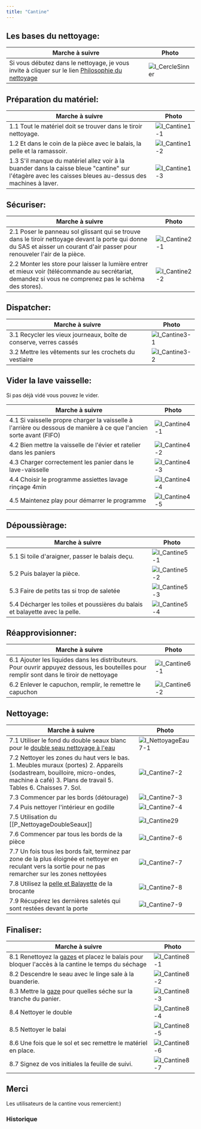 ```yaml
---
title: "Cantine"
---
```


## Les bases du nettoyage:
| Marche à suivre | Photo |
|---|---|
|Si vous débutez dans le nettoyage, je vous invite à cliquer sur le lien [Philosophie du nettoyage](/notes/nettoyage/philosophieNettoyage.md)|![I_CercleSinner](/notes/pieces_jointes/images/i_nettoyage/I_CercleSinner.jpg)|
## Préparation du matériel:
| Marche à suivre | Photo |
|---|---|
|1.1 Tout le matériel doit se trouver dans le tiroir nettoyage.|![I_Cantine1-1](/notes/pieces_jointes/images/i_nettoyage/i_cantine/I_Cantine1-1.jpg)|
|1.2 Et dans le coin de la pièce avec le balais, la pelle et la ramassoir.|![I_Cantine1-2](/notes/pieces_jointes/images/i_nettoyage/i_cantine/I_Cantine1-2_8-6.jpg)|
|1.3 S'il manque du matériel allez voir à la buander dans la caisse bleue "cantine" sur l'étagère avec les caisses bleues au-dessus des machines à laver.|![I_Cantine1-3](/notes/pieces_jointes/images/i_nettoyage/i_cantine/I_Cantine1-3.jpg)|
## Sécuriser:
| Marche à suivre | Photo |
|---|---|
|2.1 Poser le panneau sol glissant qui se trouve dans le tiroir nettoyage devant la porte qui donne du SAS et aisser un courant d'air passer pour renouveler l'air de la pièce.|![I_Cantine2-1](/notes/pieces_jointes/images/i_nettoyage/i_cantine/I_Cantine2-1.jpg)|
|2.2 Monter les store pour laisser la lumière entrer et mieux voir (télécommande au secrétariat, demandez si vous ne comprenez pas le schèma des stores).|![I_Cantine2-2](/notes/pieces_jointes/images/i_nettoyage/i_cantine/I_Cantine2-2.jpg)|
## Dispatcher:
| Marche à suivre | Photo |
|---|---|
|3.1 Recycler les vieux journeaux, boîte de conserve, verres cassés|![I_Cantine3-1](/notes/pieces_jointes/images/i_nettoyage/i_cantine/I_Cantine3-1.jpg)|
|3.2 Mettre les vêtements sur les crochets du vestiaire|![I_Cantine3-2](/notes/pieces_jointes/images/i_nettoyage/i_cantine/I_Cantine3-2.jpg)|
## Vider la lave vaisselle:
Si pas déjà vidé vous pouvez le vider.

| Marche à suivre | Photo |
|---|---|
|4.1 Si vaisselle propre charger la vaisselle à l'arrière ou dessous de manière à ce que l'ancien sorte avant (FIFO)|![I_Cantine4-1](/notes/pieces_jointes/images/i_nettoyage/i_cantine/I_Cantine4-1.jpg)|
|4.2 Bien mettre la vaisselle de l'évier et ratelier dans les paniers|![I_Cantine4-2](/notes/pieces_jointes/images/i_nettoyage/i_cantine/I_Cantine4-2.jpg)|
|4.3 Charger correctement les panier dans le lave-vaisselle|![I_Cantine4-3](/notes/pieces_jointes/images/i_nettoyage/i_cantine/I_Cantine4-3.jpg)|
|4.4 Choisir le programme assiettes lavage rinçage 4min|![I_Cantine4-4](/notes/pieces_jointes/images/i_nettoyage/i_cantine/I_Cantine4-4.jpg)|
|4.5 Maintenez play pour démarrer le programme|![I_Cantine4-5](/notes/pieces_jointes/images/i_nettoyage/i_cantine/I_Cantine4-5.jpg)|
## Dépoussièrage:
| Marche à suivre | Photo |
|---|---|
|5.1 Si toile d'araigner, passer le balais deçu.|![I_Cantine5-1](/notes/pieces_jointes/images/i_nettoyage/i_cantine/I_Cantine5-1.jpg)| 
|5.2 Puis balayer la pièce.|![I_Cantine5-2](/notes/pieces_jointes/images/i_nettoyage/i_cantine/I_Cantine5-2.jpg)|
|5.3 Faire de petits tas si trop de saletée|![I_Cantine5-3](/notes/pieces_jointes/images/i_nettoyage/i_cantine/I_Cantine5-3.jpg)|
|5.4 Décharger les toiles et poussières du balais et balayette avec la pelle.|![I_Cantine5-4](/notes/pieces_jointes/images/i_nettoyage/i_cantine/I_Cantine5-4.jpg)|
## Réapprovisionner:
| Marche à suivre | Photo |
|---|---|
|6.1 Ajouter les liquides dans les distributeurs. Pour ouvrir appuyez dessous, les bouteilles pour remplir sont dans le tiroir de nettoyage|![I_Cantine6-1](/notes/pieces_jointes/images/i_nettoyage/i_cantine/I_Cantine6-1.jpg)|
|6.2 Enlever le capuchon, remplir, le remettre le capuchon|![I_Cantine6-2](/notes/pieces_jointes/images/i_nettoyage/i_cantine/I_Cantine6-2.jpg)|
## Nettoyage:
| Marche à suivre | Photo |
|---|---|
|7.1 Utiliser le fond du double seaux blanc pour le [double seau nettoyage à l'eau](/notes/formation/P_NettoyageSurfaceAvecFondDoubleSeaux.md)|![I_NettoyageEau7-1](/notes/pieces_jointes/images/i_nettoyage/i_eauSurface/I_surfaceEau7-1_1-1.jpg)|
|7.2 Nettoyer les zones du haut vers le bas. 1. Meubles muraux (portes) 2. Appareils (sodastream, bouilloire, micro-ondes, machine à café) 3. Plans de travail 5. Tables 6. Chaisses 7. Sol.|![I_Cantine7-2](/notes/pieces_jointes/images/i_nettoyage/i_cantine/I_Cantine7-2.jpg)|
|7.3 Commencer par les bords (détourage)|![I_Cantine7-3](/notes/pieces_jointes/images/i_nettoyage/i_cantine/I_Cantine7-3.jpg)|
|7.4 Puis nettoyer l'intérieur en godille|![I_Cantine7-4](/notes/pieces_jointes/images/i_nettoyage/i_cantine/I_Cantine7-4.jpg)|
|7.5 Utilisation du [[P_NettoyageDoubleSeaux]]|![I_Cantine29](/notes/pieces_jointes/images/i_nettoyage/i_doubleSeaux/I_DoubleSeaux2-3_7-5.jpg)|
|7.6 Commencer par tous les bords de la pièce|![I_Cantine7-6](/notes/pieces_jointes/images/i_nettoyage/i_cantine/I_Cantine7-6.jpg)|
|7.7 Un fois tous les bords fait, terminez par zone de la plus éloignée et nettoyer en reculant vers la sortie pour ne pas remarcher sur les zones nettoyées|![I_Cantine7-7](/notes/pieces_jointes/images/i_nettoyage/i_cantine/I_Cantine7-7.jpg)|
|7.8 Utilisez la [pelle et Balayette](/notes/nettoyage/outils/balaisPelleBalayette.md) de la brocante|![I_Cantine7-8](/notes/pieces_jointes/images/i_nettoyage/i_cantine/I_Cantine7-8.jpg)|
|7.9 Récupérez les dernières saletés qui sont restées devant la porte|![I_Cantine7-9](/notes/pieces_jointes/images/i_nettoyage/i_cantine/I_Cantine7-9.jpg)|
## Finaliser:
| Marche à suivre | Photo |
|---|---|
|8.1 Renettoyez la [gazes](/notes/nettoyage/outils/gazes.md) et placez le balais pour bloquer l'accès à la cantine le temps du séchage|![I_Cantine8-1](/notes/pieces_jointes/images/i_nettoyage/i_cantine/I_Cantine8-1.jpg)|
|8.2 Descendre le seau avec le linge sale à la buanderie.|![I_Cantine8-2](/notes/pieces_jointes/images/i_nettoyage/i_cantine/I_Cantine8-2.jpg)|
|8.3 Mettre la [gaze](/notes/nettoyage/outils/gazes.md) pour quelles séche sur la tranche du panier.|![I_Cantine8-3](/notes/pieces_jointes/images/i_nettoyage/i_cantine/I_Cantine8-3.jpg)|
|8.4 Nettoyer le double|![I_Cantine8-4](/notes/pieces_jointes/images/i_nettoyage/i_cantine/I_Cantine8-4.jpg)|
|8.5 Nettoyer le balai|![I_Cantine8-5](/notes/pieces_jointes/images/i_nettoyage/i_cantine/I_Cantine8-5.jpg)|
|8.6 Une fois que le sol et sec remettre le matériel en place.|![I_Cantine8-6](/notes/pieces_jointes/images/i_nettoyage/i_cantine/I_Cantine1-2_8-6.jpg)|
|8.7 Signez de vos initiales la feuille de suivi.|![I_Cantine8-7](/notes/pieces_jointes/images/i_nettoyage/i_cantine/I_Cantine8-7.jpg)| 
## Merci
Les utilisateurs de la cantine vous remercient:)
### Historique
